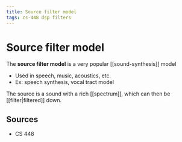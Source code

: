 ```yaml
---
title: Source filter model
tags: cs-448 dsp filters
---
```


# Source filter model

The **source filter model** is a very popular [[sound-synthesis]] model

- Used in speech, music, acoustics, etc.
- Ex: speech synthesis, vocal tract model

The source is a sound with a rich [[spectrum]], which can then be [[filter|filtered]] down.

## Sources

- CS 448
